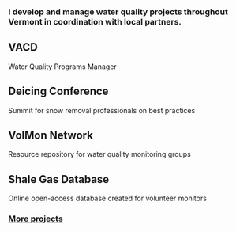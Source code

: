 <h3 class="featured-text">I develop and manage water quality projects throughout Vermont in coordination with local partners.</h3>
<div class="card" id="card-vacd" style="cursor: pointer;" onClick="window.location='/vacd.html';">
    <div class="card-container">
    <h2>VACD</h2>
    <p>Water Quality Programs Manager</p>
  </div>
</div>
<div class="card" id="card-deicing-conference" style="cursor: pointer;" onClick="window.location='/deicing-conference.html';">
    <div class="card-container">
    <h2>Deicing Conference</h2>
    <p>Summit for snow removal professionals on best practices</p>
  </div>
</div>
<div class="card" id="card-volmon" style="cursor: pointer;" onClick="window.location='/volmon.html';">
    <div class="card-container">
    <h2>VolMon Network</h2>
    <p>Resource repository for water quality monitoring groups</p>
  </div>
</div>
<div class="card" id="card-allarmwater" style="cursor: pointer;" onClick="window.location='/shale-gas.html';">
    <div class="card-container">
    <h2>Shale Gas Database</h2>
    <p>Online open-access database created for volunteer monitors</p>
  </div>
</div>
<h3 class="featured-text"><a href="/work">More projects</a></h3>
